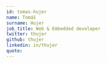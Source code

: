 ```yaml
---
id: tomas-hujer
name: Tomáš
surname: Hujer
job_title: Web & Embedded developer
twitter: thujer
github: thujer
linkedin: in/thujer
quote: 
---
```

